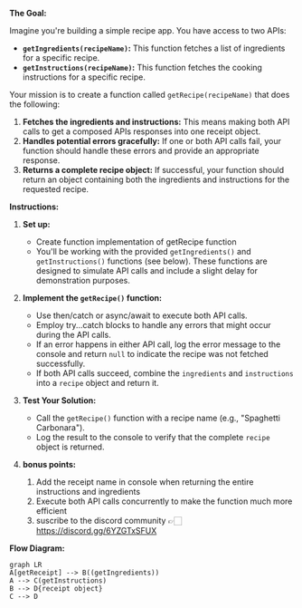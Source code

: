 **The Goal:**

Imagine you're building a simple recipe app. You have access to two APIs:

-   **`getIngredients(recipeName)`:**  This function fetches a list of ingredients for a specific recipe.
-   **`getInstructions(recipeName)`:**  This function fetches the cooking instructions for a specific recipe.

Your mission is to create a function called  `getRecipe(recipeName)`  that does the following:

1.  **Fetches the ingredients and instructions:**  This means making both API calls to get a composed APIs responses into one receipt object.
2.  **Handles potential errors gracefully:**  If one or both API calls fail, your function should handle these errors and provide an appropriate response.
3.  **Returns a complete recipe object:**  If successful, your function should return an object containing both the ingredients and instructions for the requested recipe.

**Instructions:**

1.  **Set up:**
    -   Create  function implementation of getRecipe function
    -   You'll be working with the provided  `getIngredients()`  and  `getInstructions()`  functions (see below). These functions are designed to simulate API calls and include a slight delay for demonstration purposes.
2.  **Implement the  `getRecipe()`  function:**
    -   Use then/catch or async/await to execute both API calls.
    -   Employ  try...catch  blocks to handle any errors that might occur during the API calls.
    -   If an error happens in either API call, log the error message to the console and return  `null`  to indicate the recipe was not fetched successfully.
    -   If both API calls succeed, combine the  `ingredients`  and  `instructions`  into a  `recipe`  object and return it.
3.  **Test Your Solution:**
    -   Call the  `getRecipe()`  function with a recipe name (e.g., "Spaghetti Carbonara").
    -   Log the result to the console to verify that the complete  `recipe`  object is returned.

4.  **bonus points:**
	1. Add the receipt name in console when returning the entire instructions and ingredients 
	2. Execute both API calls concurrently to make the function much more efficient
	3. suscribe to the discord community 👉🏻 https://discord.gg/6YZGTxSFUX

**Flow Diagram:**

```mermaid
graph LR
A[getReceipt] --> B((getIngredients))
A --> C(getInstructions)
B --> D{receipt object}
C --> D
```